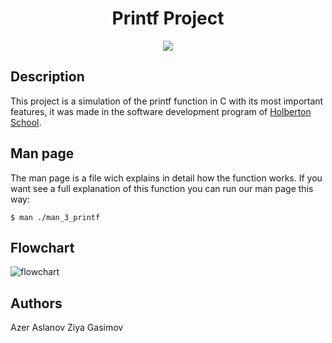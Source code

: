 <div align="center">
    <h1>Printf Project</h1>
    <img src="https://img.shields.io/github/repo-size/felipevcc/holbertonschool-printf?color=E97A6B&labelColor=1a1e29&style=for-the-badge">
</div>

## Description

This project is a simulation of the printf function in C with its most important features, it was made in the software development program of [Holberton School](https://www.holbertonschool.com/).

## Man page

The man page is a file wich explains in detail how the function works. If you want see a full explanation of this function you can run our man page this way:
```
$ man ./man_3_printf
```

## Flowchart

<img src="https://i.imgur.com/1J0VoyT.jpg" alt="flowchart">


## Authors

Azer Aslanov 
Ziya Gasimov
